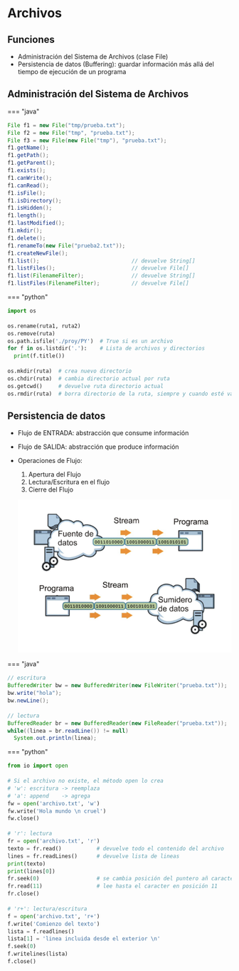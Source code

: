 # Archivos

## Funciones

* Administración del Sistema de Archivos (clase File)
* Persistencia de datos (Buffering): guardar información más allá del tiempo de ejecución de un programa

## Administración del Sistema de Archivos

=== "java"

  ```java
  File f1 = new File("tmp/prueba.txt");
  File f2 = new File("tmp", "prueba.txt");
  File f3 = new File(new File("tmp"), "prueba.txt");
  f1.getName();
  f1.getPath();
  f1.getParent();
  f1.exists();
  f1.canWrite();
  f1.canRead();
  f1.isFile();
  f1.isDirectory();
  f1.isHidden();
  f1.length();
  f1.lastModified();
  f1.mkdir();
  f1.delete();
  f1.renameTo(new File("prueba2.txt"));
  f1.createNewFile();
  f1.list();                             // devuelve String[]
  f1.listFiles();                        // devuelve File[]
  f1.list(FilenameFilter);               // devuelve String[]
  f1.listFiles(FilenameFilter);          // devuelve File[]
  ```

=== "python"

  ```py
  import os

  os.rename(ruta1, ruta2)
  os.remove(ruta)
  os.path.isfile('./proy/PY')  # True si es un archivo
  for f in os.listdir('.'):    # Lista de archivos y directorios
    print(f.title())

  os.mkdir(ruta)  # crea nuevo directorio
  os.chdir(ruta)  # cambia directorio actual por ruta
  os.getcwd()     # devuelve ruta directorio actual
  os.rmdir(ruta)  # borra directorio de la ruta, siempre y cuando esté vacio
  ```

## Persistencia de datos

* Flujo de ENTRADA: abstracción que consume información
* Flujo de SALIDA: abstracción que produce información
* Operaciones de Flujo:
    1. Apertura del Flujo
    1. Lectura/Escritura en el flujo
    1. Cierre del Flujo

    ![Flujos](img/flujos.png)

=== "java"

  ```java
  // escritura
  BufferedWriter bw = new BufferedWriter(new FileWriter("prueba.txt"));
  bw.write("hola");
  bw.newLine();

  // lectura
  BufferedReader br = new BufferedReader(new FileReader("prueba.txt"));
  while((linea = br.readLine()) != null)
    System.out.println(linea);
  ```

=== "python"

  ```py
  from io import open

  # Si el archivo no existe, el método open lo crea
  # 'w': escritura -> reemplaza
  # 'a': append    -> agrega
  fw = open('archivo.txt', 'w')    
  fw.write('Hola mundo \n cruel')
  fw.close()

  # 'r': lectura
  fr = open('archivo.txt', 'r')
  texto = fr.read()           # devuelve todo el contenido del archivo
  lines = fr.readLines()      # devuelve lista de lineas
  print(texto)
  print(lines[0])
  fr.seek(0)                  # se cambia posición del puntero añ caracter en posición 0
  fr.read(11)                 # lee hasta el caracter en posición 11
  fr.close()

  # 'r+': lectura/escritura
  f = open('archivo.txt', 'r+')
  f.write('Comienzo del texto')
  lista = f.readlines()
  lista[1] = 'linea incluida desde el exterior \n'
  f.seek(0)
  f.writelines(lista)
  f.close()
  ```
